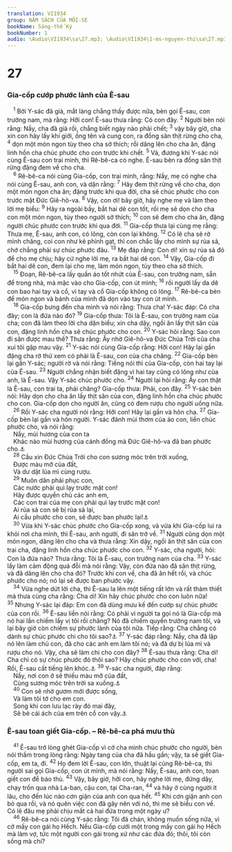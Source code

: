 ```yaml
---
translation: VI1934
group: NĂM SÁCH CỦA MÔI-SE
bookName: Sáng-thế Ký 
bookNumber: 1
audio: \Audio\VI1934\sa\27.mp3; \Audio\VI1934\1-ms-nguyen-thi\sa\27.mp3
---
```


<div class="title"><h1>27</h1><h3>Gia-cốp cướp phước lành của Ê-sau</h3></div>
<span class="verse sa_27_1"> <sup>1</sup> Bởi Y-sác đã già, mắt làng chẳng thấy được nữa, bèn gọi Ê-sau, con trưởng nam, mà rằng: Hỡi con! Ê-sau thưa rằng: Có con đây. </span>
<span class="verse sa_27_2"><sup>2</sup> Người bèn nói rằng: Nầy, cha đã già rồi, chẳng biết ngày nào phải chết; </span>
<span class="verse sa_27_3"><sup>3</sup> vậy bây giờ, cha xin con hãy lấy khí giới, ống tên và cung con, ra đồng săn thịt rừng cho cha, </span>
<span class="verse sa_27_4"><sup>4</sup> dọn một món ngon tùy theo cha sở thích; rồi dâng lên cho cha ăn, đặng linh hồn cha chúc phước cho con trước khi chết. </span>
<span class="verse sa_27_5"><sup>5</sup> Vả, đương khi Y-sác nói cùng Ê-sau con trai mình, thì Rê-bê-ca có nghe. Ê-sau bèn ra đồng săn thịt rừng đặng đem về cho cha. <br/></span>
<span class="verse sa_27_6"> <sup>6</sup> Rê-bê-ca nói cùng Gia-cốp, con trai mình, rằng: Nầy, mẹ có nghe cha nói cùng Ê-sau, anh con, và dặn rằng: </span>
<span class="verse sa_27_7"><sup>7</sup> Hãy đem thịt rừng về cho cha, dọn một món ngon cha ăn; đặng trước khi qua đời, cha sẽ chúc phước cho con trước mặt Đức Giê-hô-va. </span>
<span class="verse sa_27_8"><sup>8</sup> Vậy, con ơi! bây giờ, hãy nghe mẹ và làm theo lời mẹ biểu: </span>
<span class="verse sa_27_9"><sup>9</sup> Hãy ra ngoài bầy, bắt hai dê con tốt, rồi mẹ sẽ dọn cho cha con một món ngon, tùy theo người sở thích; </span>
<span class="verse sa_27_10"><sup>10</sup> con sẽ đem cho cha ăn, đặng người chúc phước con trước khi qua đời. </span>
<span class="verse sa_27_11"><sup>11</sup> Gia-cốp thưa lại cùng mẹ rằng: Thưa mẹ, Ê-sau, anh con, có lông, còn con lại không. </span>
<span class="verse sa_27_12"><sup>12</sup> Có lẽ cha sẽ rờ mình chăng, coi con như kẻ phỉnh gạt, thì con chắc lấy cho mình sự rủa sả, chớ chẳng phải sự chúc phước đâu. </span>
<span class="verse sa_27_13"><sup>13</sup> Mẹ đáp rằng: Con ơi! xin sự rủa sả đó để cho mẹ chịu; hãy cứ nghe lời mẹ, ra bắt hai dê con. </span>
<span class="verse sa_27_14"><sup>14</sup> Vậy, Gia-cốp đi bắt hai dê con, đem lại cho mẹ, làm món ngon, tùy theo cha sở thích. <br/></span>
<span class="verse sa_27_15"> <sup>15</sup> Đoạn, Rê-bê-ca lấy quần áo tốt nhứt của Ê-sau, con trưởng nam, sẵn để trong nhà, mà mặc vào cho Gia-cốp, con út mình; </span>
<span class="verse sa_27_16"><sup>16</sup> rồi người lấy da dê con bao hai tay và cổ, vì tay và cổ Gia-cốp không có lông. </span>
<span class="verse sa_27_17"><sup>17</sup> Rê-bê-ca bèn để món ngon và bánh của mình đã dọn vào tay con út mình. <br/></span>
<span class="verse sa_27_18"> <sup>18</sup> Gia-cốp bưng đến cha mình và nói rằng: Thưa cha! Y-sác đáp: Có cha đây; con là đứa nào đó? </span>
<span class="verse sa_27_19"><sup>19</sup> Gia-cốp thưa: Tôi là Ê-sau, con trưởng nam của cha; con đã làm theo lời cha dặn biểu; xin cha dậy, ngồi ăn lấy thịt săn của con, đặng linh hồn cha sẽ chúc phước cho con. </span>
<span class="verse sa_27_20"><sup>20</sup> Y-sác hỏi rằng: Sao con đi săn được mau thế? Thưa rằng: Ấy nhờ Giê-hô-va Đức Chúa Trời của cha xui tôi gặp mau vậy. </span>
<span class="verse sa_27_21"><sup>21</sup> Y-sác nói cùng Gia-cốp rằng: Hỡi con! Hãy lại gần đặng cha rờ thử xem có phải là Ê-sau, con của cha chăng. </span>
<span class="verse sa_27_22"><sup>22</sup> Gia-cốp bèn lại gần Y-sác; người rờ và nói rằng: Tiếng nói thì của Gia-cốp, còn hai tay lại của Ê-sau. </span>
<span class="verse sa_27_23"><sup>23</sup> Người chẳng nhận biết đặng vì hai tay cũng có lông như của anh, là Ê-sau. Vậy Y-sác chúc phước cho. </span>
<span class="verse sa_27_24"><sup>24</sup> Người lại hỏi rằng: Ấy con thật là Ê-sau, con trai ta, phải chăng? Gia-cốp thưa: Phải, con đây. </span>
<span class="verse sa_27_25"><sup>25</sup> Y-sác bèn nói: Hãy dọn cho cha ăn lấy thịt săn của con, đặng linh hồn cha chúc phước cho con. Gia-cốp dọn cho người ăn, cũng có đem rượu cho người uống nữa. <br/></span>
<span class="verse sa_27_26"> <sup>26</sup> Rồi Y-sác cha người nói rằng: Hỡi con! Hãy lại gần và hôn cha. </span>
<span class="verse sa_27_27"><sup>27</sup> Gia-cốp bèn lại gần và hôn người. Y-sác đánh mùi thơm của áo con, liền chúc phước cho, và nói rằng: <br/> Nầy, mùi hương của con ta <br/> Khác nào mùi hương của cánh đồng mà Đức Giê-hô-va đã ban phước cho.<a data-toggle="tooltip" data-placement="bottom" title="He 11:20">⚓</a><br/></span>
<span class="verse sa_27_28"> <sup>28</sup> Cầu xin Đức Chúa Trời cho con sương móc trên trời xuống, <br/> Được màu mỡ của đất, <br/> Và dư dật lúa mì cùng rượu. <br/></span>
<span class="verse sa_27_29"> <sup>29</sup> Muôn dân phải phục con, <br/> Các nước phải quì lạy trước mặt con! <br/> Hãy được quyền chủ các anh em, <br/> Các con trai của mẹ con phải quì lạy trước mặt con! <br/> Ai rủa sả con sẽ bị rủa sả lại, <br/> Ai cầu phước cho con, sẽ được ban phước lại!<a data-toggle="tooltip" data-placement="bottom" title="Sa 12:3">⚓</a><br/></span>
<span class="verse sa_27_30"> <sup>30</sup> Vừa khi Y-sác chúc phước cho Gia-cốp xong, và vừa khi Gia-cốp lui ra khỏi nơi cha mình, thì Ê-sau, anh người, đi săn trở về. </span>
<span class="verse sa_27_31"><sup>31</sup> Người cũng dọn một món ngon, dâng lên cho cha và thưa rằng: Xin dậy, ngồi ăn thịt săn của con trai cha, đặng linh hồn cha chúc phước cho con. </span>
<span class="verse sa_27_32"><sup>32</sup> Y-sác, cha người, hỏi: Con là đứa nào? Thưa rằng: Tôi là Ê-sau, con trưởng nam của cha. </span>
<span class="verse sa_27_33"><sup>33</sup> Y-sác lấy làm cảm động quá đỗi mà nói rằng: Vậy, còn đứa nào đã săn thịt rừng, và đã dâng lên cho cha đó? Trước khi con về, cha đã ăn hết rồi, và chúc phước cho nó; nó lại sẽ được ban phước vậy. <br/></span>
<span class="verse sa_27_34"> <sup>34</sup> Vừa nghe dứt lời cha, thì Ê-sau la lên một tiếng rất lớn và rất thảm thiết mà thưa cùng cha rằng: Cha ơi! Xin hãy chúc phước cho con luôn nữa! </span>
<span class="verse sa_27_35"><sup>35</sup> Nhưng Y-sác lại đáp: Em con đã dùng mưu kế đến cướp sự chúc phước của con rồi. </span>
<span class="verse sa_27_36"><sup>36</sup> Ê-sau liền nói rằng: Có phải vì người ta gọi nó là Gia-cốp mà nó hai lần chiếm lấy vị tôi rồi chăng? Nó đã chiếm quyền trưởng nam tôi, và lại bây giờ còn chiếm sự phước lành của tôi nữa. Tiếp rằng: Cha chẳng có dành sự chúc phước chi cho tôi sao?<a data-toggle="tooltip" data-placement="bottom" title="Sa 25:29-34">⚓</a></span>
<span class="verse sa_27_37"><sup>37</sup> Y-sác đáp rằng: Nầy, cha đã lập nó lên làm chủ con, đã cho các anh em làm tôi nó; và đã dự bị lúa mì và rượu cho nó. Vậy, cha sẽ làm chi cho con đây? </span>
<span class="verse sa_27_38"><sup>38</sup> Ê-sau thưa rằng: Cha ơi! Cha chỉ có sự chúc phước đó thôi sao? Hãy chúc phước cho con với, cha! Rồi, Ê-sau cất tiếng lên khóc.<a data-toggle="tooltip" data-placement="bottom" title="He 12:17">⚓</a></span>
<span class="verse sa_27_39"><sup>39</sup> Y-sác cha người, đáp rằng: <br/> Nầy, nơi con ở sẽ thiếu màu mỡ của đất, <br/> Cùng sương móc trên trời sa xuống.<a data-toggle="tooltip" data-placement="bottom" title="He 11:20">⚓</a><br/></span>
<span class="verse sa_27_40"> <sup>40</sup> Con sẽ nhờ gươm mới được sống, <br/> Và làm tôi tớ cho em con. <br/> Song khi con lưu lạc rày đó mai đây, <br/> Sẽ bẻ cái ách của em trên cổ con vậy.<a data-toggle="tooltip" data-placement="bottom" title="Sa 36:8; 2Vua 8:20">⚓</a><br/></span>
<div class="title"><h3>Ê-sau toan giết Gia-cốp. – Rê-bê-ca phá mưu thù</h3></div>
<span class="verse sa_27_41"> <sup>41</sup> Ê-sau trở lòng ghét Gia-cốp vì cớ cha mình chúc phước cho người, bèn nói thầm trong lòng rằng: Ngày tang của cha đã hầu gần; vậy, ta sẽ giết Gia-cốp, em ta, đi. </span>
<span class="verse sa_27_42"><sup>42</sup> Họ đem lời Ê-sau, con lớn, thuật lại cùng Rê-bê-ca, thì người sai gọi Gia-cốp, con út mình, mà nói rằng: Nầy, Ê-sau, anh con, toan giết con để báo thù. </span>
<span class="verse sa_27_43"><sup>43</sup> Vậy, bây giờ, hỡi con, hãy nghe lời mẹ, đứng dậy, chạy trốn qua nhà La-ban, cậu con, tại Cha-ran, </span>
<span class="verse sa_27_44"><sup>44</sup> và hãy ở cùng người ít lâu, cho đến lúc nào cơn giận của anh con qua hết. </span>
<span class="verse sa_27_45"><sup>45</sup> Khi cơn giận anh con bỏ qua rồi, và nó quên việc con đã gây nên với nó, thì mẹ sẽ biểu con về. Có lẽ đâu mẹ phải chịu mất cả hai đứa trong một ngày ư? <br/></span>
<span class="verse sa_27_46"> <sup>46</sup> Rê-bê-ca nói cùng Y-sác rằng: Tôi đã chán, không muốn sống nữa, vì cớ mấy con gái họ Hếch. Nếu Gia-cốp cưới một trong mấy con gái họ Hếch mà làm vợ, tức một người con gái trong xứ như các đứa đó; thôi, tôi còn sống mà chi? <br/></span>
